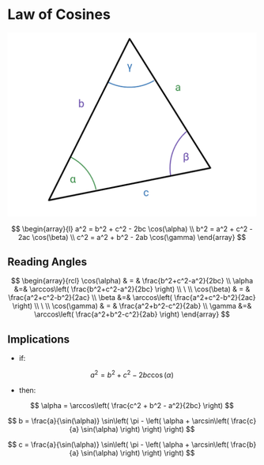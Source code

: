 # Law of Cosines

![Triangle and Law of Cosines](https://raw.githubusercontent.com/damianc/math-notes/refs/heads/master/_images/trigonometry/law-of-cosines.png)

$$
\begin{array}{l}
a^2 = b^2 + c^2 - 2bc \cos(\alpha)
\\
b^2 = a^2 + c^2 - 2ac \cos(\beta)
\\
c^2 = a^2 + b^2 - 2ab \cos(\gamma)
\end{array}
$$

## Reading Angles

$$
\begin{array}{rcl}
\cos(\alpha) & = & \frac{b^2+c^2-a^2}{2bc}
\\
\alpha &=& \arccos\left( \frac{b^2+c^2-a^2}{2bc} \right)
\\
\ 
\\
\cos(\beta) & = & \frac{a^2+c^2-b^2}{2ac}
\\
\beta &=& \arccos\left( \frac{a^2+c^2-b^2}{2ac} \right)
\\
\ 
\\
\cos(\gamma) & = & \frac{a^2+b^2-c^2}{2ab}
\\
\gamma &=& \arccos\left( \frac{a^2+b^2-c^2}{2ab} \right)
\end{array}
$$

## Implications

- if:

$$
a^2 = b^2 + c^2 - 2bc \cos(\alpha)
$$

- then:

$$
\alpha = \arccos\left(
 \frac{c^2 + b^2 - a^2}{2bc}
\right)
$$

$$
b = \frac{a}{\sin(\alpha)} \sin\left(
 \pi - \left(
  \alpha + \arcsin\left(
   \frac{c}{a} \sin(\alpha)
  \right)
 \right)
\right)
$$

$$
c = \frac{a}{\sin(\alpha)} \sin\left(
 \pi - \left(
  \alpha + \arcsin\left(
   \frac{b}{a} \sin(\alpha)
  \right)
 \right)
\right)
$$
